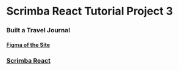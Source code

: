 # Scrimba React Tutorial Project 3

### Built a Travel Journal

#### [Figma of the Site](https://www.figma.com/file/QG4cOExkdbIbhSfWJhs2gs/Travel-Journal?node-id=0%3A1&mode=dev)

### [Scrimba React](https://scrimba.com/learn/learnreact)